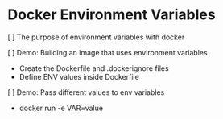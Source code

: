 # Docker Environment Variables

[ ] The purpose of environment variables with docker

[ ] Demo: Building an image that uses environment variables
  - Create the Dockerfile and .dockerignore files
  - Define ENV values inside Dockerfile

[ ] Demo: Pass different values to env variables
  - docker run -e VAR=value

